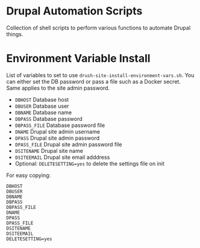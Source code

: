 # Drupal Automation Scripts
Collection of shell scripts to perform various functions to automate Drupal things.

# Environment Variable Install
List of variables to set to use `drush-site-install-environment-vars.sh`. You can either set the DB password or pass a file such as a Docker secret. Same applies to the site admin password.
- `DBHOST` Database host
- `DBUSER` Database user
- `DBNAME` Database name
- `DBPASS` Database password
- `DBPASS_FILE` Database password file
- `DNAME` Drupal site admin username
- `DPASS` Drupal site admin password
- `DPASS_FILE` Drupal site admin password file
- `DSITENAME` Drupal site name
- `DSITEEMAIL` Drupal site email adddress
- Optional: `DELETESETTING=yes` to delete the settings file on init

For easy copying:
```
DBHOST 
DBUSER
DBNAME
DBPASS
DBPASS_FILE
DNAME
DPASS
DPASS_FILE
DSITENAME
DSITEEMAIL
DELETESETTING=yes
```